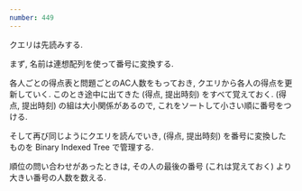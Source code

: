 ```yaml
---
number: 449
---
```

クエリは先読みする.

まず, 名前は連想配列を使って番号に変換する.

各人ごとの得点表と問題ごとのAC人数をもっておき, クエリから各人の得点を更新していく. このとき途中に出てきた (得点, 提出時刻) をすべて覚えておく. (得点, 提出時刻) の組は大小関係があるので, これをソートして小さい順に番号をつける.

そして再び同じようにクエリを読んでいき, (得点, 提出時刻) を番号に変換したものを Binary Indexed Tree で管理する.

順位の問い合わせがあったときは, その人の最後の番号 (これは覚えておく) より大きい番号の人数を数える.
